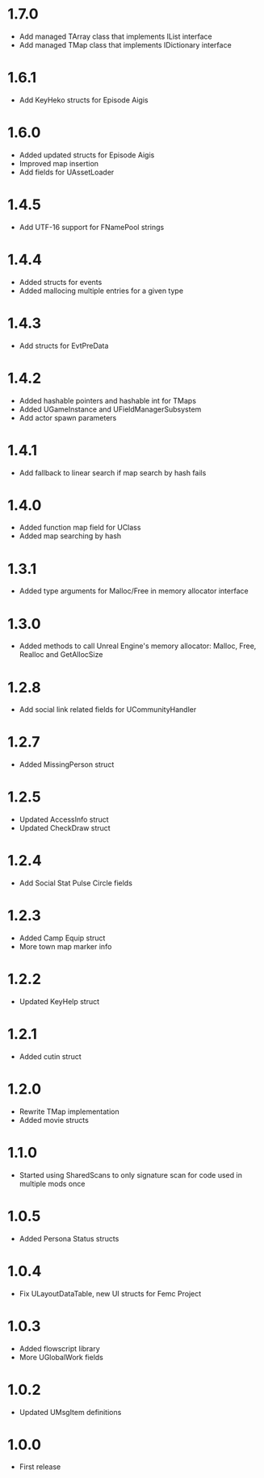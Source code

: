 ﻿# 1.7.0
- Add managed TArray class that implements IList interface
- Add managed TMap class that implements IDictionary interface
# 1.6.1
- Add KeyHeko structs for Episode Aigis
# 1.6.0
- Added updated structs for Episode Aigis
- Improved map insertion
- Add fields for UAssetLoader
# 1.4.5
- Add UTF-16 support for FNamePool strings
# 1.4.4
- Added structs for events
- Added mallocing multiple entries for a given type
# 1.4.3
- Add structs for EvtPreData
# 1.4.2
- Added hashable pointers and hashable int for TMaps
- Added UGameInstance and UFieldManagerSubsystem
- Add actor spawn parameters
# 1.4.1
- Add fallback to linear search if map search by hash fails
# 1.4.0
- Added function map field for UClass
- Added map searching by hash
# 1.3.1
- Added type arguments for Malloc/Free in memory allocator interface
# 1.3.0
- Added methods to call Unreal Engine's memory allocator: Malloc, Free, Realloc and GetAllocSize
# 1.2.8
- Add social link related fields for UCommunityHandler
# 1.2.7
- Added MissingPerson struct
# 1.2.5
- Updated AccessInfo struct
- Updated CheckDraw struct
# 1.2.4
- Add Social Stat Pulse Circle fields
# 1.2.3
- Added Camp Equip struct
- More town map marker info
# 1.2.2
- Updated KeyHelp struct
# 1.2.1
- Added cutin struct
# 1.2.0
- Rewrite TMap implementation
- Added movie structs
# 1.1.0
- Started using SharedScans to only signature scan for code used in multiple mods once
# 1.0.5
- Added Persona Status structs
# 1.0.4
- Fix ULayoutDataTable, new UI structs for Femc Project
# 1.0.3
- Added flowscript library
- More UGlobalWork fields
# 1.0.2
- Updated UMsgItem definitions
# 1.0.0
- First release